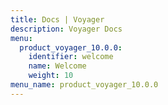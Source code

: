 ```yaml
---
title: Docs | Voyager
description: Voyager Docs
menu:
  product_voyager_10.0.0:
    identifier: welcome
    name: Welcome
    weight: 10
menu_name: product_voyager_10.0.0
---
```


